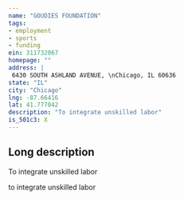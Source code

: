 ```yaml
---
name: "GOUDIES FOUNDATION"
tags:
- employment
- sports
- funding
ein: 311732067
homepage: ""
address: |
 6430 SOUTH ASHLAND AVENUE, \nChicago, IL 60636
state: "IL"
city: "Chicago"
lng: -87.66416
lat: 41.777042
description: "To integrate unskilled labor"
is_501c3: X
---
```


## Long description

To integrate unskilled labor
  
  to integrate unskilled labor
